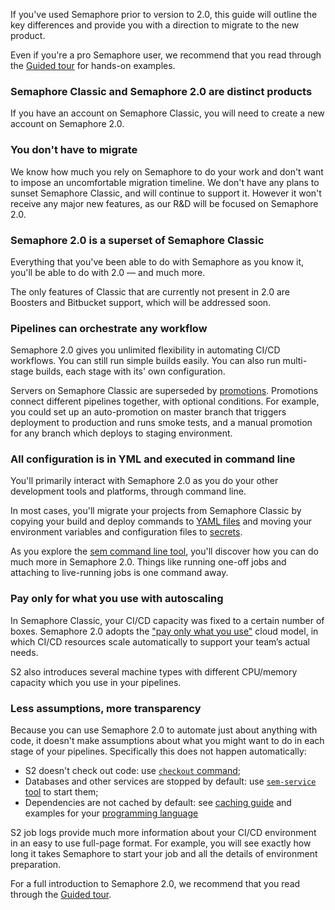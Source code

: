 If you've used Semaphore prior to version to 2.0, this guide will outline the
key differences and provide you with a direction to migrate to the new product.

Even if you're a pro Semaphore user, we recommend that you read through the
[Guided tour](https://docs.semaphoreci.com/article/77-getting-started) for hands-on examples.

### Semaphore Classic and Semaphore 2.0 are distinct products

If you have an account on Semaphore Classic, you will need to create a new
account on Semaphore 2.0.

### You don't have to migrate

We know how much you rely on Semaphore to do your work and don't want to impose
an uncomfortable migration timeline. We don't have any plans to sunset Semaphore
Classic, and will continue to support it. However it won't receive any major new
features, as our R&D will be focused on Semaphore 2.0.

### Semaphore 2.0 is a superset of Semaphore Classic

Everything that you've been able to do with Semaphore as you know it, you'll be
able to do with 2.0 — and much more.

The only features of Classic that are currently not present in 2.0 are Boosters
and Bitbucket support, which will be addressed soon.

### Pipelines can orchestrate any workflow

Semaphore 2.0 gives you unlimited flexibility in automating CI/CD workflows. You
can still run simple builds easily. You can also run multi-stage builds, each
stage with its' own configuration.

Servers on Semaphore Classic are superseded by
[promotions](https://docs.semaphoreci.com/article/67-deploying-with-promotions).
Promotions connect different pipelines together, with optional conditions.
For example, you could set up an auto-promotion on master branch that triggers
deployment to production and runs smoke tests, and a manual promotion for any
branch which deploys to staging environment.

### All configuration is in YML and executed in command line

You'll primarily interact with Semaphore 2.0 as you do your other development
tools and platforms, through command line.

In most cases, you'll migrate your projects from Semaphore Classic by copying
your build and deploy commands to [YAML files](https://docs.semaphoreci.com/article/64-customizing-your-pipeline)
and moving your environment variables and configuration files to
[secrets](https://docs.semaphoreci.com/article/66-environment-variables-and-secrets).

As you explore the [sem command line tool](https://docs.semaphoreci.com/article/53-sem-reference),
you'll discover how you can do much more in Semaphore 2.0. Things like running
one-off jobs and attaching to live-running jobs is one command away.

### Pay only for what you use with autoscaling

In Semaphore Classic, your CI/CD capacity was fixed to a certain number of
boxes. Semaphore 2.0 adopts the ["pay only what you use"](https://semaphoreci.com/pricing)
cloud model, in which CI/CD resources scale automatically to support your team’s
actual needs.

S2 also introduces several machine types with different CPU/memory capacity
which you use in your pipelines.

### Less assumptions, more transparency

Because you can use Semaphore 2.0 to automate just about anything with code, it
doesn't make assumptions about what you might want to do in each stage of your
pipelines. Specifically this does not happen automatically:

- S2 doesn't check out code: use [`checkout` command](https://docs.semaphoreci.com/article/54-toolbox-reference#libcheckout);
- Databases and other services are stopped by default:
    use [`sem-service` tool](https://docs.semaphoreci.com/article/54-toolbox-reference#sem-service) to start them;
- Dependencies are not cached by default: see [caching guide](https://docs.semaphoreci.com/article/68-caching-dependencies)
    and examples for your [programming language](https://docs.semaphoreci.com/category/58-programming-languages)

S2 job logs provide much more information about your CI/CD environment in an easy to
use full-page format. For example, you will see exactly how long it takes
Semaphore to start your job and all the details of environment preparation.

For a full introduction to Semaphore 2.0, we recommend that you read through the
[Guided tour](https://docs.semaphoreci.com/article/77-getting-started).

